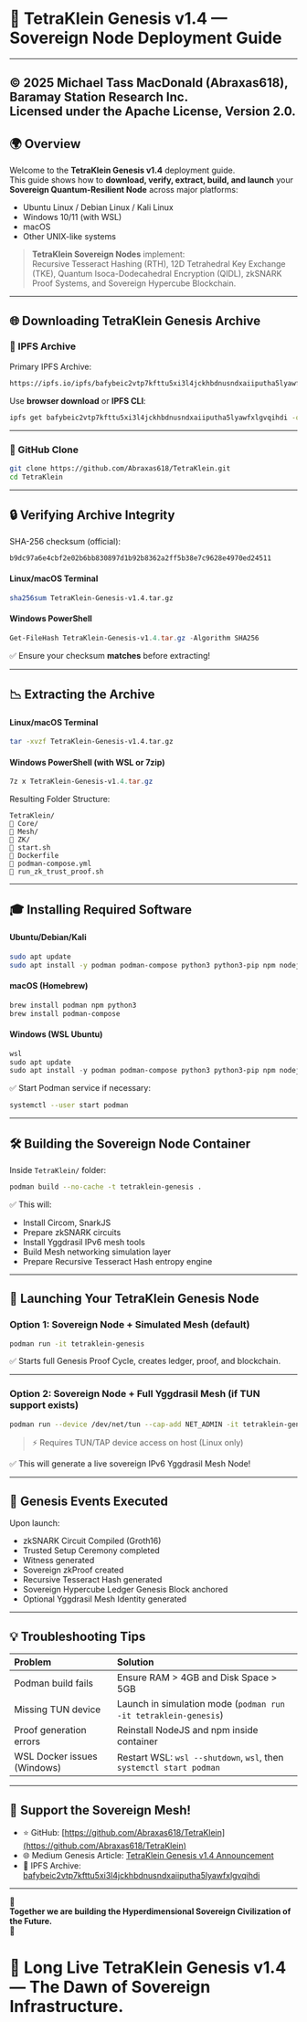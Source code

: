 # 🚀 TetraKlein Genesis v1.4 — Sovereign Node Deployment Guide

---
© 2025 Michael Tass MacDonald (Abraxas618), Baramay Station Research Inc.  
Licensed under the Apache License, Version 2.0.
--
## 🌍 Overview

Welcome to the **TetraKlein Genesis v1.4** deployment guide.  
This guide shows how to **download, verify, extract, build, and launch** your **Sovereign Quantum-Resilient Node** across major platforms:

- Ubuntu Linux / Debian Linux / Kali Linux
- Windows 10/11 (with WSL)
- macOS
- Other UNIX-like systems

> **TetraKlein Sovereign Nodes** implement:  
> Recursive Tesseract Hashing (RTH), 12D Tetrahedral Key Exchange (TKE), Quantum Isoca-Dodecahedral Encryption (QIDL), zkSNARK Proof Systems, and Sovereign Hypercube Blockchain.

---

## 🌐 Downloading TetraKlein Genesis Archive

### 📅 IPFS Archive

Primary IPFS Archive:
```bash
https://ipfs.io/ipfs/bafybeic2vtp7kfttu5xi3l4jckhbdnusndxaiiputha5lyawfxlgvqihdi
```

Use **browser download** or **IPFS CLI**:
```bash
ipfs get bafybeic2vtp7kfttu5xi3l4jckhbdnusndxaiiputha5lyawfxlgvqihdi -o TetraKlein-Genesis-v1.4.tar.gz
```

---

### 📅 GitHub Clone

```bash
git clone https://github.com/Abraxas618/TetraKlein.git
cd TetraKlein
```

---

## 🔒 Verifying Archive Integrity

SHA-256 checksum (official):
```
b9dc97a6e4cbf2e02b6bb830897d1b92b8362a2ff5b38e7c9628e4970ed24511
```

#### Linux/macOS Terminal
```bash
sha256sum TetraKlein-Genesis-v1.4.tar.gz
```

#### Windows PowerShell
```powershell
Get-FileHash TetraKlein-Genesis-v1.4.tar.gz -Algorithm SHA256
```

✅ Ensure your checksum **matches** before extracting!

---

## 📉 Extracting the Archive

#### Linux/macOS Terminal
```bash
tar -xvzf TetraKlein-Genesis-v1.4.tar.gz
```

#### Windows PowerShell (with WSL or 7zip)
```powershell
7z x TetraKlein-Genesis-v1.4.tar.gz
```

Resulting Folder Structure:
```
TetraKlein/
🔹 Core/
🔹 Mesh/
🔹 ZK/
🔹 start.sh
🔹 Dockerfile
🔹 podman-compose.yml
🔹 run_zk_trust_proof.sh
```

---

## 🎓 Installing Required Software

#### Ubuntu/Debian/Kali
```bash
sudo apt update
sudo apt install -y podman podman-compose python3 python3-pip npm nodejs build-essential wget
```

#### macOS (Homebrew)
```bash
brew install podman npm python3
brew install podman-compose
```

#### Windows (WSL Ubuntu)
```powershell
wsl
sudo apt update
sudo apt install -y podman podman-compose python3 python3-pip npm nodejs build-essential wget
```

✅ Start Podman service if necessary:
```bash
systemctl --user start podman
```

---

## 🛠️ Building the Sovereign Node Container

Inside `TetraKlein/` folder:

```bash
podman build --no-cache -t tetraklein-genesis .
```

✅ This will:
- Install Circom, SnarkJS
- Prepare zkSNARK circuits
- Install Yggdrasil IPv6 mesh tools
- Build Mesh networking simulation layer
- Prepare Recursive Tesseract Hash entropy engine

---

## 🔄 Launching Your TetraKlein Genesis Node

### Option 1: Sovereign Node + Simulated Mesh (default)
```bash
podman run -it tetraklein-genesis
```

✅ Starts full Genesis Proof Cycle, creates ledger, proof, and blockchain.

---

### Option 2: Sovereign Node + Full Yggdrasil Mesh (if TUN support exists)
```bash
podman run --device /dev/net/tun --cap-add NET_ADMIN -it tetraklein-genesis
```
> ⚡ Requires TUN/TAP device access on host (Linux only)

✅ This will generate a live sovereign IPv6 Yggdrasil Mesh Node!

---

## 📜 Genesis Events Executed

Upon launch:
- zkSNARK Circuit Compiled (Groth16)
- Trusted Setup Ceremony completed
- Witness generated
- Sovereign zkProof created
- Recursive Tesseract Hash generated
- Sovereign Hypercube Ledger Genesis Block anchored
- Optional Yggdrasil Mesh Identity generated

---

## 💡 Troubleshooting Tips

| Problem | Solution |
|:---|:---|
| Podman build fails | Ensure RAM > 4GB and Disk Space > 5GB |
| Missing TUN device | Launch in simulation mode (`podman run -it tetraklein-genesis`) |
| Proof generation errors | Reinstall NodeJS and npm inside container |
| WSL Docker issues (Windows) | Restart WSL: `wsl --shutdown`, `wsl`, then `systemctl start podman` |

---

## 💚 Support the Sovereign Mesh!

- ⭐ GitHub: [https://github.com/Abraxas618/TetraKlein](https://github.com/Abraxas618/TetraKlein)
- 🌐 Medium Genesis Article: [TetraKlein Genesis v1.4 Announcement](https://medium.com/@tassalphonse/tetraklein-genesis-v1-4-the-dawn-of-hyperdimensional-sovereign-infrastructure-ad55ebca7025)
- 📆 IPFS Archive: [bafybeic2vtp7kfttu5xi3l4jckhbdnusndxaiiputha5lyawfxlgvqihdi](https://ipfs.io/ipfs/bafybeic2vtp7kfttu5xi3l4jckhbdnusndxaiiputha5lyawfxlgvqihdi)

---

🌟  
**Together we are building the Hyperdimensional Sovereign Civilization of the Future.**  
🌟

# 🚀 Long Live TetraKlein Genesis v1.4 — The Dawn of Sovereign Infrastructure.
